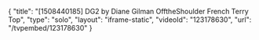 {
    "title": "[1508440185] DG2 by Diane Gilman OfftheShoulder French Terry Top",
    "type": "solo",
    "layout": "iframe-static",
    "videoId": "123178630",
    "url": "\/tvpembed\/123178630"
}